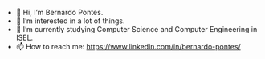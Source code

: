 - 👋 Hi, I’m Bernardo Pontes.
- 👀 I’m interested in a lot of things. 
- 🌱 I’m currently studying Computer Science and Computer Engineering in ISEL.
- 📫 How to reach me: https://www.linkedin.com/in/bernardo-pontes/

<!---
bmpontes/bmpontes is a ✨ special ✨ repository because its `README.md` (this file) appears on your GitHub profile.
You can click the Preview link to take a look at your changes.
--->
